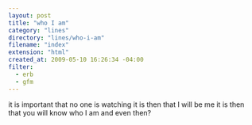 ```yaml
---
layout: post
title: "who I am"
category: "lines"
directory: "lines/who-i-am"
filename: "index"
extension: "html"
created_at: 2009-05-10 16:26:34 -04:00
filter:
  - erb
  - gfm
---
```


it is important
that no one
is watching
it is then
that I will be me
it is then
that you will know
who I am
and even then?

